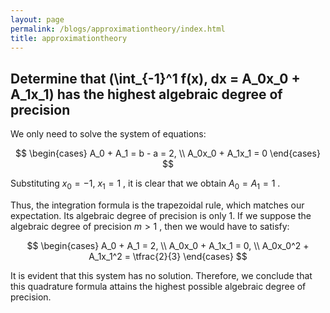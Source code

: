 ```yaml
---
layout: page
permalink: /blogs/approximationtheory/index.html
title: approximationtheory
---
```


## Determine that \(\int_{-1}^1 f(x)\, dx = A_0x_0 + A_1x_1\) has the highest algebraic degree of precision

We only need to solve the system of equations:

$$
\begin{cases}
A_0 + A_1 = b - a = 2, \\
A_0x_0 + A_1x_1 = 0
\end{cases}
$$

Substituting $x_0 = -1,\ x_1 = 1$ , it is clear that we obtain $A_0 = A_1 = 1$ .

Thus, the integration formula is the trapezoidal rule, which matches our expectation. Its algebraic degree of precision is only 1. If we suppose the algebraic degree of precision $m > 1$ , then we would have to satisfy:

$$
\begin{cases}
A_0 + A_1 = 2, \\
A_0x_0 + A_1x_1 = 0, \\
A_0x_0^2 + A_1x_1^2 = \tfrac{2}{3}
\end{cases}
$$

It is evident that this system has no solution. Therefore, we conclude that this quadrature formula attains the highest possible algebraic degree of precision.